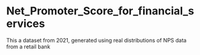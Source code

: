 # Net_Promoter_Score_for_financial_services
 This a dataset from 2021, generated using real distributions of NPS data from a retail bank
